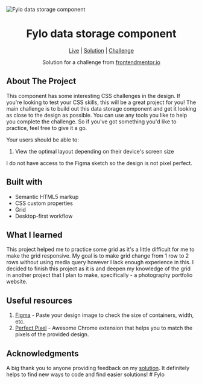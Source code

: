 ![Fylo data storage component](https://github.com/catherineisonline/fylo-data-storage-component-frontendmentor/blob/main/images/project-preview.png?raw=true)


<h1 align="center">Fylo data storage component</h1>

<div align="center">

[Live](https://catherineisonline.github.io/fylo-data-storage-component-frontendmentor/)
| [Solution](https://www.frontendmentor.io/solutions/fylo-data-storage-component-gpaJOs4EP)
| [Challenge](https://www.frontendmentor.io/challenges/fylo-data-storage-component-1dZPRbV5n)

Solution for a challenge from [frontendmentor.io](https://www.frontendmentor.io/)
</div>



## About The Project

This component has some interesting CSS challenges in the design. If you're looking to test your CSS skills, this will be a great project for you!
The main challenge is to build out this data storage component and get it looking as close to the design as possible.
You can use any tools you like to help you complete the challenge. So if you've got something you'd like to practice, feel free to give it a go.

Your users should be able to:
1. View the optimal layout depending on their device's screen size</p>

I do not have access to the Figma sketch so the design is not pixel perfect.</p>




## Built with 

- Semantic HTML5 markup
- CSS custom properties
- Grid
- Desktop-first workflow

## What I learned

This project helped me to practice some grid as it's a little difficult for me to make the grid responsive. My goal is to make grid change from 1 row to 2 rows without using media query however I lack enough experience in this. I decided to finish this project as it is and deepen my knowledge of the grid in another project that I plan to make, specifically - a photography portfolio website. 
 

## Useful resources

1. [Figma](https://www.figma.com/) - Paste your design image to check the size of containers, width, etc.
2. [Perfect Pixel](https://chrome.google.com/webstore/detail/perfectpixel-by-welldonec/dkaagdgjmgdmbnecmcefdhjekcoceebi) - Awesome Chrome extension that helps you to match the pixels of the provided design.

## Acknowledgments

A big thank you to anyone providing feedback on my [solution](https://www.frontendmentor.io/solutions/fylo-data-storage-component-gpaJOs4EP). It definitely helps to find new ways to code and find easier solutions! 
#   F y l o  
 